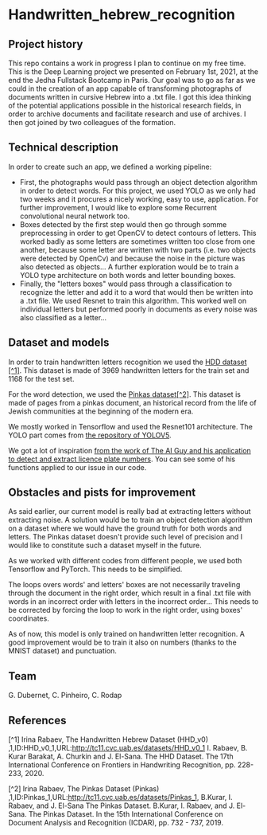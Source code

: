 # Handwritten_hebrew_recognition
## Project history
This repo contains a work in progress I plan to continue on my free time.
This is the Deep Learning project we presented on February 1st, 2021, at the end the Jedha Fullstack Bootcamp in Paris. Our goal was to go as far as we could in the creation of an app capable of transforming photographs of documents written in cursive Hebrew into a .txt file.
I got this idea thinking of the potential applications possible in the historical research fields, in order to archive documents and facilitate research and use of archives. I then got joined by two colleagues of the formation.

## Technical description
In order to create such an app, we defined a working pipeline:
- First, the photographs would pass through an object detection algorithm in order to detect words. For this project, we used YOLO as we only had two weeks and it procures a nicely working, easy to use, application. For further improvement, I would like to explore some Recurrent convolutional neural network too.
- Boxes detected by the first step would then go through somme preprocessing in order to get OpenCV to detect contours of letters. This worked badly as some letters are sometimes written too close from one another, because some letter are written with two parts (i.e. two objects were detected by OpenCv) and because the noise in the picture was also detected as objects... A further exploration would be to train a YOLO type architecture on both words and letter bounding boxes.
- Finally, the "letters boxes" would pass through a classification to recognize the letter and add it to a word that would then be written into a .txt file. We used Resnet to train this algorithm. This worked well on individual letters but performed poorly in documents as every noise was also classified as a letter...

## Dataset and models
In order to train handwritten letters recognition we used the [HDD dataset [^1]](http://tc11.cvc.uab.es/datasets/HHD_v0_1). This dataset is made of 3969 handwritten letters for the train set and 1168 for the test set.

For the word detection, we used the [Pinkas dataset[^2]](http://tc11.cvc.uab.es/datasets/Pinkas_1). This dataset is made of pages from a pinkas document, an historical record from the life of Jewish communities at the beginning of the modern era.

We mostly worked in Tensorflow and used the Resnet101 architecture. The YOLO part comes from [the repository of YOLOV5](https://github.com/ultralytics/yolov5).

We got a lot of inspiration [from the work of The AI Guy and his application to detect and extract licence plate numbers](https://github.com/theAIGuysCode/yolov4-custom-functions). You can see some of his functions applied to our issue in our code.

## Obstacles and pists for improvement
As said earlier, our current model is really bad at extracting letters without extracting noise. A solution would be to train an object detection algorithm on a dataset where we would have the ground truth for both words and letters. The Pinkas dataset doesn't provide such level of precision and I would like to constitute such a dataset myself in the future.

As we worked with different codes from different people, we used both Tensorflow and PyTorch. This needs to be simplified.

The loops overs words' and letters' boxes are not necessarily traveling through the document in the right order, which result in a final .txt file with words in an incorrect order with letters in the incorrect order... This needs to be corrected by forcing the loop to work in the right order, using boxes' coordinates.

As of now, this model is only trained on handwritten letter recognition. A good improvement would be to train it also on numbers (thanks to the MNIST dataset) and punctuation.

## Team
G. Dubernet, C. Pinheiro, C. Rodap

## References
[^1] Irina Rabaev, The Handwritten Hebrew Dataset (HHD_v0) ,1,ID:HHD_v0_1,URL:http://tc11.cvc.uab.es/datasets/HHD_v0_1
I. Rabaev, B. Kurar Barakat, A. Churkin and J. El-Sana. The HHD Dataset. The 17th International Conference on Frontiers in Handwriting Recognition, pp. 228-233, 2020.

[^2] Irina Rabaev, The Pinkas Dataset (Pinkas) ,1,ID:Pinkas_1,URL:http://tc11.cvc.uab.es/datasets/Pinkas_1,
B.Kurar, I. Rabaev, and J. El-Sana The Pinkas Dataset. B.Kurar, I. Rabaev, and J. El-Sana. The Pinkas Dataset. In the 15th International Conference on Document Analysis and Recognition (ICDAR), pp. 732 - 737, 2019.
